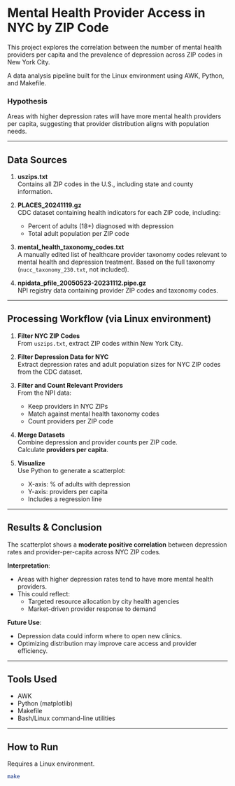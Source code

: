 # Mental Health Provider Access in NYC by ZIP Code

This project explores the correlation between the number of mental health providers per capita and the prevalence of depression across ZIP codes in New York City.

A data analysis pipeline built for the Linux environment using AWK, Python, and Makefile.

### Hypothesis

Areas with higher depression rates will have more mental health providers per capita, suggesting that provider distribution aligns with population needs.

---

## Data Sources

1. **uszips.txt**  
   Contains all ZIP codes in the U.S., including state and county information.

2. **PLACES_20241119.gz**  
   CDC dataset containing health indicators for each ZIP code, including:
   - Percent of adults (18+) diagnosed with depression
   - Total adult population per ZIP code

3. **mental_health_taxonomy_codes.txt**  
   A manually edited list of healthcare provider taxonomy codes relevant to mental health and depression treatment. Based on the full taxonomy (`nucc_taxonomy_230.txt`, not included).

4. **npidata_pfile_20050523-20231112.pipe.gz**  
   NPI registry data containing provider ZIP codes and taxonomy codes.

---

## Processing Workflow (via Linux environment)

1. **Filter NYC ZIP Codes**  
   From `uszips.txt`, extract ZIP codes within New York City.

2. **Filter Depression Data for NYC**  
   Extract depression rates and adult population sizes for NYC ZIP codes from the CDC dataset.

3. **Filter and Count Relevant Providers**  
   From the NPI data:
   - Keep providers in NYC ZIPs
   - Match against mental health taxonomy codes
   - Count providers per ZIP code

4. **Merge Datasets**  
   Combine depression and provider counts per ZIP code.  
   Calculate **providers per capita**.

5. **Visualize**  
   Use Python to generate a scatterplot:
   - X-axis: % of adults with depression
   - Y-axis: providers per capita  
   - Includes a regression line

---

## Results & Conclusion

The scatterplot shows a **moderate positive correlation** between depression rates and provider-per-capita across NYC ZIP codes.

**Interpretation**:
- Areas with higher depression rates tend to have more mental health providers.
- This could reflect:
  - Targeted resource allocation by city health agencies
  - Market-driven provider response to demand

**Future Use**:
- Depression data could inform where to open new clinics.
- Optimizing distribution may improve care access and provider efficiency.

---

## Tools Used

- AWK
- Python (matplotlib)
- Makefile
- Bash/Linux command-line utilities

---

## How to Run

Requires a Linux environment.

```bash
make
